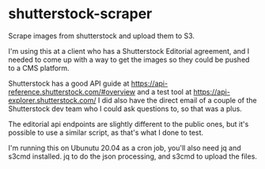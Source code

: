 # shutterstock-scraper
Scrape images from shutterstock and upload them to S3.

I'm using this at a client who has a Shutterstock Editorial agreement, and I needed to come up with a way to get the images so they could be pushed to a CMS platform.

Shutterstock has a good API guide at https://api-reference.shutterstock.com/#overview and a test tool at https://api-explorer.shutterstock.com/ I did also have the direct email of a couple of the Shutterstock dev team who I could ask questions to, so that was a plus.

The editorial api endpoints are slightly different to the public ones, but it's possible to use a similar script, as that's what I done to test.

I'm running this on Ubunutu 20.04 as a cron job, you'll also need jq and s3cmd installed. jq to do the json processing, and s3cmd to upload the files.
